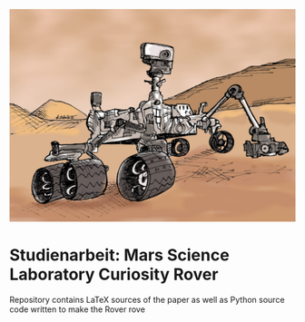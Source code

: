 ![alt text](mars_rover.jpg "Mars Rover")

# Studienarbeit: Mars Science Laboratory Curiosity Rover
Repository contains LaTeX sources of the paper as well as Python source code written to make the Rover rove 
